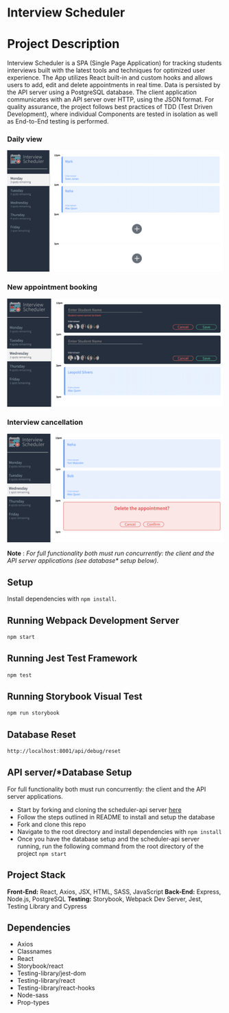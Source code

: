 # Interview Scheduler

# Project Description

Interview Scheduler is a SPA (Single Page Application) for tracking students interviews built with the latest tools and techniques for optimized user experience. The App utilizes React built-in and custom hooks and allows users to add, edit and delete appointments in real time. Data is persisted by the API server using a PostgreSQL database. The client application communicates with an API server over HTTP, using the JSON format. For quality assurance, the project follows best practices of TDD (Test Driven Development), where individual Components are tested in isolation as well as End-to-End testing is performed.

### Daily view
 !["Screenshot of DailyView"](https://github.com/NehaYadav903/scheduler/blob/ff661f279db741f0b27f40911c2ae8da5b602d31/public/images/DailyView.png)

 ### New appointment booking
 !["Screenshot of InterviewBook"](https://github.com/NehaYadav903/scheduler/blob/ff661f279db741f0b27f40911c2ae8da5b602d31/public/images/InterviewBook.png)

 ### Interview cancellation
 !["Screenshot of InterviewCancel"](https://github.com/NehaYadav903/scheduler/blob/ff661f279db741f0b27f40911c2ae8da5b602d31/public/images/InterviewCancel.png)

 **Note** : _For full functionality both must run concurrently: the client and the API server applications (see database* setup below)._

## Setup

Install dependencies with `npm install`.

## Running Webpack Development Server

```sh
npm start
```

## Running Jest Test Framework

```sh
npm test
```

## Running Storybook Visual Test 

```sh
npm run storybook
```

## Database Reset
```sh
http://localhost:8001/api/debug/reset
```

## API server/*Database Setup
For full functionality both must run concurrently: the client and the API server applications.
- Start by forking and cloning the scheduler-api server [here](https://github.com/lighthouse-labs/scheduler-api)
- Follow the steps outlined in README to install and setup the database
- Fork and clone this repo
- Navigate to the root directory and install dependencies with `npm install`
- Once you have the database setup and the scheduler-api server running, run the following command from the root directory of the project `npm start`

## Project Stack
__Front-End:__ React, Axios, JSX, HTML, SASS, JavaScript
__Back-End:__ Express, Node.js, PostgreSQL
__Testing:__ Storybook, Webpack Dev Server, Jest, Testing Library and Cypress

## Dependencies
- Axios
- Classnames
- React
- Storybook/react
- Testing-library/jest-dom
- Testing-library/react
- Testing-library/react-hooks
- Node-sass
- Prop-types
